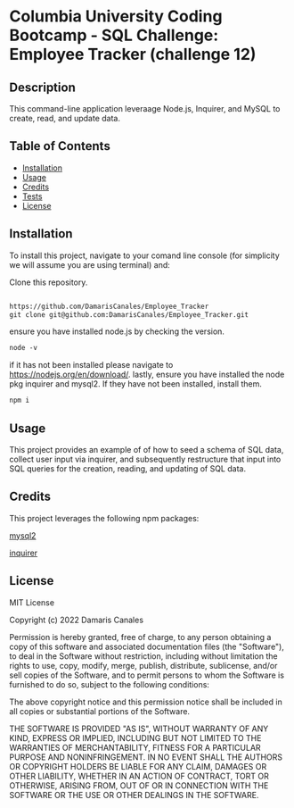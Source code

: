 # Columbia University Coding Bootcamp - SQL Challenge: Employee Tracker (challenge 12)

## Description

This command-line application leveraage Node.js, Inquirer, and MySQL to create, read, and update data. 

## Table of Contents 

* [Installation](#installation)
* [Usage](#usage)
* [Credits](#credits)
* [Tests](#tests)
* [License](#license)


## Installation

To install this project, navigate to your comand line console (for simplicity we will assume you are using terminal) and:

Clone this repository.
```md

https://github.com/DamarisCanales/Employee_Tracker
git clone git@github.com:DamarisCanales/Employee_Tracker.git
```
ensure you have installed node.js by checking the version.
```md
node -v
```
if it has not been installed please navigate to https://nodejs.org/en/download/. lastly, ensure you have installed the node pkg inquirer and mysql2. If they have not been installed, install them.
```md
npm i
```


## Usage

This project provides an example of of how to seed a schema of SQL data, collect user input via inquirer, and subsequently restructure that input into SQL queries for the creation, reading, and updating of SQL data.

## Credits

This project leverages the following npm packages:

[mysql2](https://www.npmjs.com/package/mysql2)

[inquirer](https://www.npmjs.com/package/inquirer)


## License

MIT License

Copyright (c) 2022 Damaris Canales

Permission is hereby granted, free of charge, to any person obtaining a copy
of this software and associated documentation files (the "Software"), to deal
in the Software without restriction, including without limitation the rights
to use, copy, modify, merge, publish, distribute, sublicense, and/or sell
copies of the Software, and to permit persons to whom the Software is
furnished to do so, subject to the following conditions:

The above copyright notice and this permission notice shall be included in all
copies or substantial portions of the Software.

THE SOFTWARE IS PROVIDED "AS IS", WITHOUT WARRANTY OF ANY KIND, EXPRESS OR
IMPLIED, INCLUDING BUT NOT LIMITED TO THE WARRANTIES OF MERCHANTABILITY,
FITNESS FOR A PARTICULAR PURPOSE AND NONINFRINGEMENT. IN NO EVENT SHALL THE
AUTHORS OR COPYRIGHT HOLDERS BE LIABLE FOR ANY CLAIM, DAMAGES OR OTHER
LIABILITY, WHETHER IN AN ACTION OF CONTRACT, TORT OR OTHERWISE, ARISING FROM,
OUT OF OR IN CONNECTION WITH THE SOFTWARE OR THE USE OR OTHER DEALINGS IN THE
SOFTWARE.


